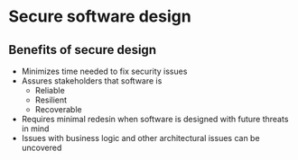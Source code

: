 # Secure software design

## Benefits of secure design

* Minimizes time needed to fix security issues
* Assures stakeholders that software is 
  * Reliable
  * Resilient
  * Recoverable
* Requires minimal redesin when software is designed with future threats in mind
* Issues with business logic and other architectural issues can be uncovered

